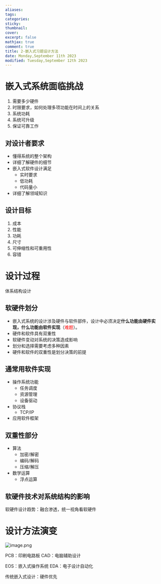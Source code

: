 ```yaml
---
aliases: 
tags: 
categories: 
sticky: 
thumbnail: 
cover: 
excerpt: false
mathjax: true
comment: true
title: 2-嵌入式习题设计方法
date: Monday,September 11th 2023
modified: Tuesday,September 12th 2023
---
```

# 嵌入式系统面临挑战

1. 需要多少硬件
2. 时限要求，如何处理多项功能在时间上的关系
3. 系统功耗
4. 系统可升级
5. 保证可靠工作
## 对设计者要求

- 懂得系统的整个架构
- 详细了解硬件的细节
- 嵌入式软件设计满足
	- 实时要求
	- 低功耗
	- 代码量小
- 详细了解领域知识

## 设计目标

1. 成本
2. 性能
3. 功耗
4. 尺寸
5. 可伸缩性和可重用性
6. 容错

# 设计过程

体系结构设计

## 软硬件划分

- 嵌入式系统的设计涉及硬件与软件部件，设计中必须决定**什么功能由硬件实现，什么功能由软件实现**（<font color="#ff0000">难题</font>）。
- 硬件和软件具有双重性
- 软硬件变动对系统的决策造成影响
- 划分和选择需要考虑多种因素
- 硬件和软件的双重性是划分决策的前提

## 通常用软件实现

- 操作系统功能
	- 任务调度
	- 资源管理
	- 设备驱动
- 协议栈
	- TCP/IP
- 应用软件框架


## 双重性部分

- 算法
	- 加密/解密
	- 编码/解码
	- 压缩/解压
- 数学运算
	- 浮点运算


## 软硬件技术对系统结构的影响

软硬件设计趋势：融合渗透，统一视角看软硬件


# 设计方法演变

![image.png](https://chillcharlie-img.oss-cn-hangzhou.aliyuncs.com/image%2F2023%2F09%2F18%2Fc7fa332ac586a8934865298bec394da6_20230918114012.png)

PCB：印刷电路板
CAD：电脑辅助设计

EOS：嵌入式操作系统
EDA：电子设计自动化

传统嵌入式设计：硬件优先